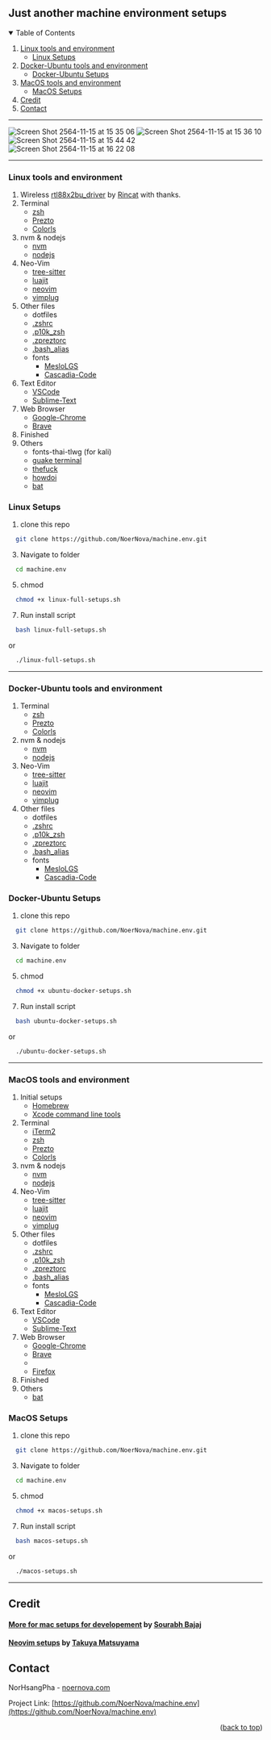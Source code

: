 

<!-- ABOUT THE PROJECT -->
## Just another machine environment setups

<!-- TABLE OF CONTENTS -->
<details open>
  <summary>Table of Contents</summary>
  <ol>
    <li>
      <a href="#linux-tools-and-environment">Linux tools and environment</a>
      <ul>
        <li><a href="#linux-setups">Linux Setups</a></li>
      </ul>
    </li>
    <li>
      <a href="#docker-ubuntu-tools-and-environment">Docker-Ubuntu tools and environment</a>
      <ul>
        <li><a href="#docker-ubuntu-setups">Docker-Ubuntu Setups</a></li>
      </ul>
    </li>
    <li>
      <a href="#macos-tools-and-environment">MacOS tools and environment</a>
      <ul>
        <li><a href="#macos-setups">MacOS Setups</a></li>
      </ul>
    </li>
    <li><a href="#credit">Credit</a></li>
    <li><a href="#contact">Contact</a></li>
  </ol>
</details>

---

![Screen Shot 2564-11-15 at 15 35 06](https://user-images.githubusercontent.com/9565672/141785041-11ad3759-540c-4e75-8e45-89a6b0153b37.png)
![Screen Shot 2564-11-15 at 15 36 10](https://user-images.githubusercontent.com/9565672/141785054-47f0216e-8b2a-4cff-8e56-b4ba9ff39aec.png)
![Screen Shot 2564-11-15 at 15 44 42](https://user-images.githubusercontent.com/9565672/141785057-eb31b095-df89-433b-b155-a776a1069ac9.png)
![Screen Shot 2564-11-15 at 16 22 08](https://user-images.githubusercontent.com/9565672/141785065-edfbed5f-c9c0-4839-861b-2994135f280a.png)

---
<!-- Linux -->
### Linux tools and environment

1. Wireless [rtl88x2bu_driver](https://github.com/RinCat/RTL88x2BU-Linux-Driver) by [Rincat](https://github.com/RinCat) with thanks.
2. Terminal
   * [zsh](https://reactnavigation.org/)
   * [Prezto](https://github.com/sorin-ionescu/prezto)
   * [Colorls](https://github.com/athityakumar/colorls)
3. nvm & nodejs
   * [nvm](https://github.com/nvm-sh/nvm)
   * [nodejs](https://nodejs.org/en/)
4. Neo-Vim
   * [tree-sitter](https://tree-sitter.github.io/tree-sitter/)
   * [luajit](https://luajit.org/)
   * [neovim](https://neovim.io/)
   * [vimplug](https://github.com/junegunn/vim-plug)
5. Other files
   * dotfiles
    * [.zshrc](./dotfiles/.zshrc)
    * [.p10k_zsh](./dotfiles/.p10k_zsh)
    * [.zpreztorc](./dotfiles/.zpreztorc)
    * [.bash_alias ](./dotfiles/.bash_alias)
   * fonts
      * [MesloLGS](./fonts/MesloLGS)
      * [Cascadia-Code](./fonts/CascadiaCode)
6. Text Editor
   * [VSCode](https://code.visualstudio.com/)
   * [Sublime-Text](https://www.sublimetext.com/)
7. Web Browser
   * [Google-Chrome](https://www.google.com/chrome/?brand=BNSD&gclsrc=ds&gclsrc=ds)
   * [Brave](https://brave.com/)
8. Finished
9. Others
   * fonts-thai-tlwg (for kali)
   * [guake terminal](http://guake-project.org/)
   * [thefuck](https://github.com/nvbn/thefuck)
   * [howdoi](https://github.com/gleitz/howdoi)
   * [bat](https://github.com/sharkdp/bat)


### Linux Setups
1. clone this repo 
```sh 
  git clone https://github.com/NoerNova/machine.env.git
```
3. Navigate to folder 
```sh 
  cd machine.env
```
5. chmod
```sh 
  chmod +x linux-full-setups.sh
```
7. Run install script
```sh 
  bash linux-full-setups.sh
``` 
or 
```sh 
  ./linux-full-setups.sh
```

---

<!-- Docker-Ubuntu -->
### Docker-Ubuntu tools and environment

1. Terminal
   * [zsh](https://reactnavigation.org/)
   * [Prezto](https://github.com/sorin-ionescu/prezto)
   * [Colorls](https://github.com/athityakumar/colorls)
2. nvm & nodejs
   * [nvm](https://github.com/nvm-sh/nvm)
   * [nodejs](https://nodejs.org/en/)
3. Neo-Vim
   * [tree-sitter](https://tree-sitter.github.io/tree-sitter/)
   * [luajit](https://luajit.org/)
   * [neovim](https://neovim.io/)
   * [vimplug](https://github.com/junegunn/vim-plug)
4. Other files
   * dotfiles
    * [.zshrc](./dotfiles/.zshrc)
    * [.p10k_zsh](./dotfiles/.p10k_zsh)
    * [.zpreztorc](./dotfiles/.zpreztorc)
    * [.bash_alias ](./dotfiles/.bash_alias)
   * fonts
      * [MesloLGS](./fonts/MesloLGS)
      * [Cascadia-Code](./fonts/CascadiaCode)


### Docker-Ubuntu Setups
1. clone this repo 
```sh 
  git clone https://github.com/NoerNova/machine.env.git
```
3. Navigate to folder 
```sh 
  cd machine.env
```
5. chmod
```sh 
  chmod +x ubuntu-docker-setups.sh
```
7. Run install script
```sh 
  bash ubuntu-docker-setups.sh
``` 
or 
```sh 
  ./ubuntu-docker-setups.sh
```

---
<!-- MacOS -->
### MacOS tools and environment

1. Initial setups
   * [Homebrew](https://brew.sh/)
   * [Xcode command line tools](https://developer.apple.com/xcode/)
2. Terminal
   * [iTerm2](https://iterm2.com/)
   * [zsh](https://reactnavigation.org/)
   * [Prezto](https://github.com/sorin-ionescu/prezto)
   * [Colorls](https://github.com/athityakumar/colorls)
3. nvm & nodejs
   * [nvm](https://github.com/nvm-sh/nvm)
   * [nodejs](https://nodejs.org/en/)
4. Neo-Vim
   * [tree-sitter](https://tree-sitter.github.io/tree-sitter/)
   * [luajit](https://luajit.org/)
   * [neovim](https://neovim.io/)
   * [vimplug](https://github.com/junegunn/vim-plug)
5. Other files
   * dotfiles
    * [.zshrc](./dotfiles/.zshrc)
    * [.p10k_zsh](./dotfiles/.p10k_zsh)
    * [.zpreztorc](./dotfiles/.zpreztorc)
    * [.bash_alias ](./dotfiles/.bash_alias)
   * fonts
      * [MesloLGS](./fonts/MesloLGS)
      * [Cascadia-Code](./fonts/CascadiaCode)
6. Text Editor
   * [VSCode](https://code.visualstudio.com/)
   * [Sublime-Text](https://www.sublimetext.com/)
7. Web Browser
   * [Google-Chrome](https://www.google.com/chrome/?brand=BNSD&gclsrc=ds&gclsrc=ds)
   * [Brave](https://brave.com/)
   * 
   * [Firefox](https://www.mozilla.org/en-US/firefox/new/)
8. Finished
9. Others
   * [bat](https://github.com/sharkdp/bat)


### MacOS Setups
1. clone this repo 
```sh 
  git clone https://github.com/NoerNova/machine.env.git
```
3. Navigate to folder 
```sh 
  cd machine.env
```
5. chmod
```sh 
  chmod +x macos-setups.sh
```
7. Run install script
```sh 
  bash macos-setups.sh
``` 
or 
```sh 
  ./macos-setups.sh
```

---
## Credit
#### [More for mac setups for developement](https://sourabhbajaj.com/mac-setup/Xcode/) by [Sourabh Bajaj](https://github.com/sb2nov)
#### [Neovim setups](https://blog.inkdrop.app/how-to-set-up-neovim-0-5-modern-plugins-lsp-treesitter-etc-542c3d9c9887) by [Takuya Matsuyama](https://medium.com/@inkdrop)

<!-- CONTACT -->
## Contact

NorHsangPha - [noernova.com](noernova.com)

Project Link: [https://github.com/NoerNova/machine.env](https://github.com/NoerNova/machine.env)

<p align="right">(<a href="#top">back to top</a>)</p>
